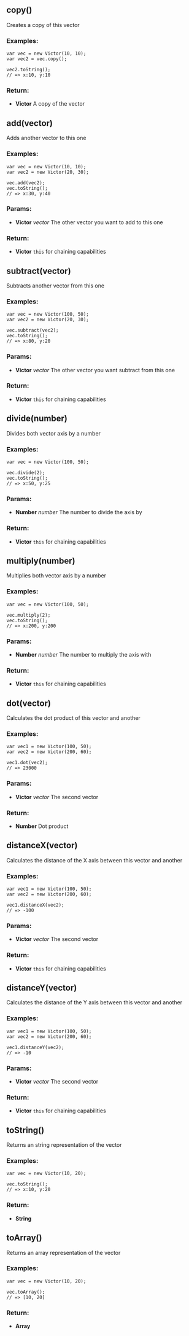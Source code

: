 

<!-- Start index.js -->

## copy()

Creates a copy of this vector

### Examples:
    var vec = new Victor(10, 10);
    var vec2 = vec.copy();

    vec2.toString();
    // => x:10, y:10

### Return:

* **Victor** A copy of the vector

## add(vector)

Adds another vector to this one

### Examples:
    var vec = new Victor(10, 10);
    var vec2 = new Victor(20, 30);

    vec.add(vec2);
    vec.toString();
    // => x:30, y:40

### Params: 

* **Victor** *vector* The other vector you want to add to this one

### Return:

* **Victor** `this` for chaining capabilities

## subtract(vector)

Subtracts another vector from this one

### Examples:
    var vec = new Victor(100, 50);
    var vec2 = new Victor(20, 30);

    vec.subtract(vec2);
    vec.toString();
    // => x:80, y:20

### Params: 

* **Victor** *vector* The other vector you want subtract from this one

### Return:

* **Victor** `this` for chaining capabilities

## divide(number)

Divides both vector axis by a number

### Examples:
    var vec = new Victor(100, 50);

    vec.divide(2);
    vec.toString();
    // => x:50, y:25

### Params: 

* **Number** *number* The number to divide the axis by

### Return:

* **Victor** `this` for chaining capabilities

## multiply(number)

Multiplies both vector axis by a number

### Examples:
    var vec = new Victor(100, 50);

    vec.multiply(2);
    vec.toString();
    // => x:200, y:200

### Params: 

* **Number** *number* The number to multiply the axis with

### Return:

* **Victor** `this` for chaining capabilities

## dot(vector)

Calculates the dot product of this vector and another

### Examples:
    var vec1 = new Victor(100, 50);
    var vec2 = new Victor(200, 60);

    vec1.dot(vec2);
    // => 23000

### Params: 

* **Victor** *vector* The second vector

### Return:

* **Number** Dot product

## distanceX(vector)

Calculates the distance of the X axis between this vector and another

### Examples:
    var vec1 = new Victor(100, 50);
    var vec2 = new Victor(200, 60);

    vec1.distanceX(vec2);
    // => -100

### Params: 

* **Victor** *vector* The second vector

### Return:

* **Victor** `this` for chaining capabilities

## distanceY(vector)

Calculates the distance of the Y axis between this vector and another

### Examples:
    var vec1 = new Victor(100, 50);
    var vec2 = new Victor(200, 60);

    vec1.distanceY(vec2);
    // => -10

### Params: 

* **Victor** *vector* The second vector

### Return:

* **Victor** `this` for chaining capabilities

## toString()

Returns an string representation of the vector

### Examples:
    var vec = new Victor(10, 20);

    vec.toString();
    // => x:10, y:20

### Return:

* **String** 

## toArray()

Returns an array representation of the vector

### Examples:
    var vec = new Victor(10, 20);

    vec.toArray();
    // => [10, 20]

### Return:

* **Array** 

<!-- End index.js -->

